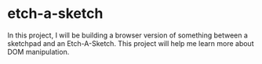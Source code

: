 # etch-a-sketch

In this project, I will be building a browser version of something between a sketchpad and an Etch-A-Sketch. This project will help me learn more about DOM manipulation.